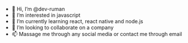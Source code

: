 - 👋 Hi, I’m @dev-ruman
- 👀 I’m interested in javascript
- 🌱 I’m currently learning react, react native and node.js
- 💞️ I’m looking to collaborate on a company
- 📫 Massage me through any social media or contact me through email

<!---
dev-ruman/dev-ruman is a ✨ special ✨ repository because its `README.md` (this file) appears on your GitHub profile.
You can click the Preview link to take a look at your changes.
--->
